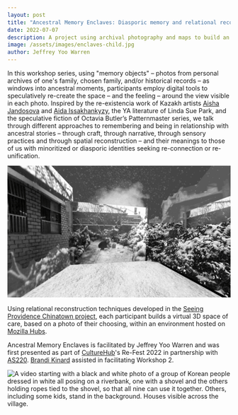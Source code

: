 ```yaml
---
layout: post
title: "Ancestral Memory Enclaves: Diasporic memory and relational reconstruction"
date: 2022-07-07
description: A project using archival photography and maps to build an immersive digital 3D model of historic downtown Providence Chinatown.
image: /assets/images/enclaves-child.jpg
author: Jeffrey Yoo Warren
---
```


In this workshop series, using "memory objects" – photos from personal archives of one's family, chosen family, and/or historical records – as windows into ancestral moments, participants  employ digital tools to speculatively re-create the space – and the feeling – around the view visible in each photo. Inspired by the re-existencia work of Kazakh artists [Aisha Jandosova](https://instagram.com/towardsanidealplace) and [Aida Issakhankyzy](https://www.instagram.com/waqitjariqkenistik/), the YA literature of Linda Sue Park, and the speculative fiction of Octavia Butler’s Patternmaster series, we talk through different approaches to remembering and being in relationship with ancestral stories – through craft, through narrative, through sensory practices and through spatial reconstruction – and their meanings to those of us with minoritized or diasporic identities seeking re-connection or re-unification. 

![a video of a blurry black and white photo of my mom playing in the snow in Seoul, steam rising from a chimney in the distance and fluffy snow falling slowly from a dark sky](/assets/images/enclaves-mom.gif)


Using relational reconstruction techniques developed in the [Seeing Providence Chinatown project](/chinatown/), each participant builds a virtual 3D space of care, based on a photo of their choosing, within an environment hosted on [Mozilla Hubs](https://hubs.mozilla.com/).

Ancestral Memory Enclaves is facilitated by Jeffrey Yoo Warren and was first presented as part of [CultureHub](https://www.culturehub.org/events/re-fest-ancestral-memory-enclaves)'s Re-Fest 2022 in partnership with [AS220](https://as220.org). [Brandi Kinard](https://brandikinard.com/) assisted in facilitating Workshop 2. 

![A video starting with a black and white photo of a group of Korean people dressed in white all posing on a riverbank, one with a shovel and the others holding ropes tied to the shovel, so that all nine can use it together. Others, including some kids, stand in the background. Houses visible across the village.](/assets/images/enclaves-shovel.gif)
